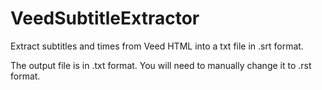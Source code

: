 # VeedSubtitleExtractor
Extract subtitles and times from Veed HTML into a txt file in .srt format.

The output file is in .txt format. You will need to manually change it to .rst format.

